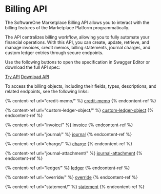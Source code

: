 # Billing API

The SoftwareOne Marketplace Billing API allows you to interact with the billing features of the Marketplace Platform programmatically.&#x20;

The API centralizes billing workflow, allowing you to fully automate your financial operations. With this API, you can create, update, retrieve, and manage invoices, credit memos, billing statements, journal charges, and custom ledger entries through secure endpoints.&#x20;

Use the following buttons to open the specification in Swagger Editor or download the full API spec:

<a href="https://editor-next.swagger.io/?url=https://api.platform.softwareone.com/public/v1/billing/openapi.json" class="button primary" data-icon="up-right-from-square">Try API</a>  <a href="https://api.platform.softwareone.com/public/v1/billing/openapi.json" class="button primary" data-icon="arrow-down">Download API</a>

To access the billing objects, including their fields, types, descriptions, and related endpoint&#x73;**,** see the following links:

{% content-ref url="credit-memo/" %}
[credit-memo](credit-memo/)
{% endcontent-ref %}

{% content-ref url="custom-ledger-object/" %}
[custom-ledger-object](custom-ledger-object/)
{% endcontent-ref %}

{% content-ref url="invoice/" %}
[invoice](invoice/)
{% endcontent-ref %}

{% content-ref url="journal/" %}
[journal](journal/)
{% endcontent-ref %}

{% content-ref url="charge/" %}
[charge](charge/)
{% endcontent-ref %}

{% content-ref url="journal-attachment/" %}
[journal-attachment](journal-attachment/)
{% endcontent-ref %}

{% content-ref url="ledger/" %}
[ledger](ledger/)
{% endcontent-ref %}

{% content-ref url="override/" %}
[override](override/)
{% endcontent-ref %}

{% content-ref url="statement/" %}
[statement](statement/)
{% endcontent-ref %}
